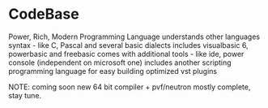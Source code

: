 # CodeBase
Power, Rich, Modern Programming Language
understands other languages syntax - like C, Pascal and several basic dialects includes visualbasic 6, powerbasic and freebasic
comes with additional tools - like ide, power console (independent on microsoft one)
includes another scripting programming language for easy building optimized vst plugins

NOTE: coming soon new 64 bit compiler + pvf/neutron mostly complete, stay tune.

